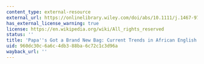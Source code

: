 ```yaml
---
content_type: external-resource
external_url: https://onlinelibrary.wiley.com/doi/abs/10.1111/j.1467-971X.1993.tb00031.x
has_external_license_warning: true
license: https://en.wikipedia.org/wiki/All_rights_reserved
status: ''
title: 'Papa''s Got a Brand New Bag: Current Trends in African English Fiction'
uid: 960dc30c-6a6c-4db3-88ba-6c72c1c3d96a
wayback_url: ''
---
```

